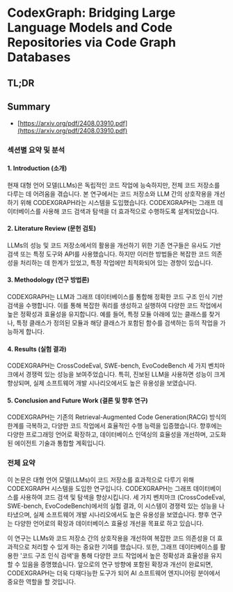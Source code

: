 # CodexGraph: Bridging Large Language Models and Code Repositories via Code Graph Databases
## TL;DR
## Summary
- [https://arxiv.org/pdf/2408.03910.pdf](https://arxiv.org/pdf/2408.03910.pdf)

### 섹션별 요약 및 분석

#### 1. Introduction (소개)
현재 대형 언어 모델(LLMs)은 독립적인 코드 작업에 능숙하지만, 전체 코드 저장소를 다루는 데 어려움을 겪습니다. 본 연구에서는 코드 저장소와 LLM 간의 상호작용을 개선하기 위해 CODEXGRAPH라는 시스템을 도입했습니다. CODEXGRAPH는 그래프 데이터베이스를 사용해 코드 검색과 탐색을 더 효과적으로 수행하도록 설계되었습니다.

#### 2. Literature Review (문헌 검토)
LLMs의 성능 및 코드 저장소에서의 활용을 개선하기 위한 기존 연구들은 유사도 기반 검색 또는 특정 도구와 API를 사용했습니다. 하지만 이러한 방법들은 복잡한 코드 의존성을 처리하는 데 한계가 있었고, 특정 작업에만 최적화되어 있는 경향이 있습니다.

#### 3. Methodology (연구 방법론)
CODEXGRAPH는 LLM과 그래프 데이터베이스를 통합해 정확한 코드 구조 인식 기반 검색을 수행합니다. 이를 통해 복잡한 쿼리를 생성하고 실행하여 다양한 코드 작업에서 높은 정확성과 효율성을 유지합니다. 예를 들어, 특정 모듈 아래에 있는 클래스를 찾거나, 특정 클래스가 정의된 모듈과 해당 클래스가 포함된 함수를 검색하는 등의 작업을 가능하게 합니다.

#### 4. Results (실험 결과)
CODEXGRAPH는 CrossCodeEval, SWE-bench, EvoCodeBench 세 가지 벤치마크에서 경쟁력 있는 성능을 보여주었습니다. 특히, 진보된 LLM을 사용하면 성능이 크게 향상되며, 실제 소프트웨어 개발 시나리오에서도 높은 유용성을 보였습니다.

#### 5. Conclusion and Future Work (결론 및 향후 연구)
CODEXGRAPH는 기존의 Retrieval-Augmented Code Generation(RACG) 방식의 한계를 극복하고, 다양한 코드 작업에서 효율적인 수행 능력을 입증했습니다. 향후에는 다양한 프로그래밍 언어로 확장하고, 데이터베이스 인덱싱의 효율성을 개선하며, 고도화된 에이전트 기술과 통합할 계획입니다.

### 전체 요약
이 논문은 대형 언어 모델(LLMs)이 코드 저장소를 효과적으로 다루기 위해 CODEXGRAPH 시스템을 도입한 연구입니다. CODEXGRAPH는 그래프 데이터베이스를 사용하여 코드 검색 및 탐색을 향상시킵니다. 세 가지 벤치마크 (CrossCodeEval, SWE-bench, EvoCodeBench)에서의 실험 결과, 이 시스템이 경쟁력 있는 성능을 나타냈으며, 실제 소프트웨어 개발 시나리오에서도 높은 유용성을 보였습니다. 향후 연구는 다양한 언어로의 확장과 데이터베이스 효율성 개선을 목표로 하고 있습니다.

이 연구는 LLMs와 코드 저장소 간의 상호작용을 개선하여 복잡한 코드 의존성을 더 효과적으로 처리할 수 있게 하는 중요한 기여를 했습니다. 또한, 그래프 데이터베이스를 활용한 '코드 구조 인식 검색'을 통해 다양한 코드 작업에서 높은 정확성과 효율성을 유지할 수 있음을 증명했습니다. 앞으로의 연구 방향에 포함된 확장과 개선이 완료되면, CODEXGRAPH는 더욱 다재다능한 도구가 되어 AI 소프트웨어 엔지니어링 분야에서 중요한 역할을 할 것입니다.